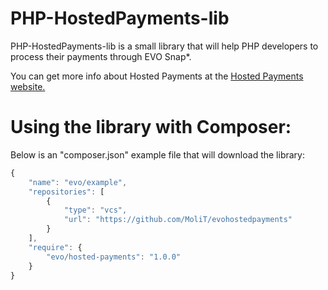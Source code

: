 # PHP-HostedPayments-lib
PHP-HostedPayments-lib is a small library that will help PHP developers to process their payments through EVO Snap*.

You can get more info about Hosted Payments at the [Hosted Payments website.](http://www.evosnap.com/vt-lite/hosted-payments/)

# Using the library with Composer:

Below is an "composer.json" example file that will download the library:

```javascript
{
    "name": "evo/example",
    "repositories": [
        {
            "type": "vcs",
            "url": "https://github.com/MoliT/evohostedpayments"
        }
    ],
    "require": {
        "evo/hosted-payments": "1.0.0"
    }
}
```
